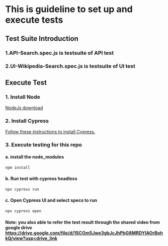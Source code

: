 # This is guideline to set up and execute tests
## Test Suite Introduction 
   ### 1.API-Search.spec.js is testsuite of API test
   ### 2.UI-Wikipedia-Search.spec.js is testsuite of UI test

## Execute Test
### 1. Install Node

[NodeJs download](https://nodejs.org/en/download/)

### 2. Install Cypress

[Follow these instructions to install Cypress.](https://docs.cypress.io/guides/getting-started/installing-cypress)

### 3. Execute testing for this repo

#### a. install the node_modules
```npm install```

#### b. Run test with cypress headless
```npx cypress run```
#### c. Open Cypress UI and select specs to run
```npx cypress open```

#### Note: you also able to refer the test result through the shared video from google drive https://drive.google.com/file/d/1SCOm5Jwe3gbJcJhPbG8MRDYlAOrBohkQ/view?usp=drive_link
